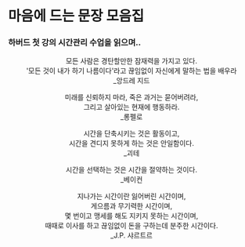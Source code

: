 # 마음에 드는 문장 모음집

### 하버드 첫 강의 시간관리 수업을 읽으며..

<p align='center'>모든 사람은 경탄할만한 잠재력을 가지고 있다.<br/>
'모든 것이 내가 하기 나름이다'라고 끊임없이 자신에게 말하는 법을 배우라<br/>
_앙드레 지드</p>

<p align='center'>미래를 신뢰하지 마라, 죽은 과거는 묻어버려라,<br/>
그리고 살아있는 현재에 행동하라.<br/>
_롱펠로</p>

<p align='center'>시간을 단축시키는 것은 활동이고,<br/>
시간을 견디지 못하게 하는 것은 안일함이다.<br/>
_괴테</p>

<p align='center'>시간을 선택하는 것은 시간을 절약하는 것이다.<br/>
_베이컨</p>

<p align='center'>지나가는 시간이란 잃어버린 시간이며,<br/>
게으름과 무기력한 시간이며,<br/>
몇 번이고 맹세를 해도 지키지 못하는 시간이며,<br/>
때때로 이사를 하고 끊임없이 돈을 구하는데 분주한 시간이다.<br/>
_J.P. 샤르트르</p>

